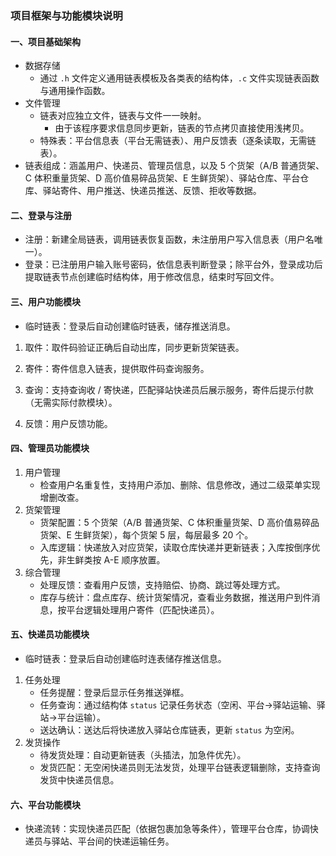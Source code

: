 ### 项目框架与功能模块说明

#### 一、项目基础架构

- 数据存储
	- 通过 `.h` 文件定义通用链表模板及各类表的结构体，`.c` 文件实现链表函数与通用操作函数。
- 文件管理
	- 链表对应独立文件，链表与文件一一映射。
		- 由于该程序要求信息同步更新，链表的节点拷贝直接使用浅拷贝。
	- 特殊表：平台信息表（平台无需链表）、用户反馈表（逐条读取，无需链表）。
- 链表组成：涵盖用户、快递员、管理员信息，以及 5 个货架（A/B 普通货架、C 体积重量货架、D 高价值易碎品货架、E 生鲜货架）、驿站仓库、平台仓库、驿站寄件、用户推送、快递员推送、反馈、拒收等数据。

#### 二、登录与注册

- 注册：新建全局链表，调用链表恢复函数，未注册用户写入信息表（用户名唯一）。
- 登录：已注册用户输入账号密码，依信息表判断登录；除平台外，登录成功后提取链表节点创建临时结构体，用于修改信息，结束时写回文件。

#### 三、用户功能模块

- 临时链表：登录后自动创建临时链表，储存推送消息。

1. 取件：取件码验证正确后自动出库，同步更新货架链表。

2. 寄件：寄件信息入链表，提供取件码查询服务。

3. 查询：支持查询收 / 寄快递，匹配驿站快递员后展示服务，寄件后提示付款（无需实际付款模块）。

4. 反馈：用户反馈功能。

#### 四、管理员功能模块

1. 用户管理
	- 检查用户名重复性，支持用户添加、删除、信息修改，通过二级菜单实现增删改查。
2. 货架管理
	- 货架配置：5 个货架（A/B 普通货架、C 体积重量货架、D 高价值易碎品货架、E 生鲜货架），每个货架 5 层，每层最多 20 个。
	- 入库逻辑：快递放入对应货架，读取仓库快递并更新链表；入库按倒序优先，非生鲜类按 A-E 顺序放置。
3. 综合管理
	- 处理反馈：查看用户反馈，支持赔偿、协商、跳过等处理方式。
	- 库存与统计：盘点库存、统计货架情况，查看业务数据，推送用户到件消息，按平台逻辑处理用户寄件（匹配快递员）。

#### 五、快递员功能模块

- 临时链表：登录后自动创建临时连表储存推送信息。

1. 任务处理
	- 任务提醒：登录后显示任务推送弹框。
	- 任务查询：通过结构体 `status` 记录任务状态（空闲、平台→驿站运输、驿站→平台运输）。
	- 送达确认：送达后将快递放入驿站仓库链表，更新 `status` 为空闲。
2. 发货操作
	- 待发货处理：自动更新链表（头插法，加急件优先）。
	- 发货匹配：无空闲快递员则无法发货，处理平台链表逻辑删除，支持查询发货中快递员信息。

#### 六、平台功能模块

- 快递流转：实现快递员匹配（依据包裹加急等条件），管理平台仓库，协调快递员与驿站、平台间的快递运输任务。